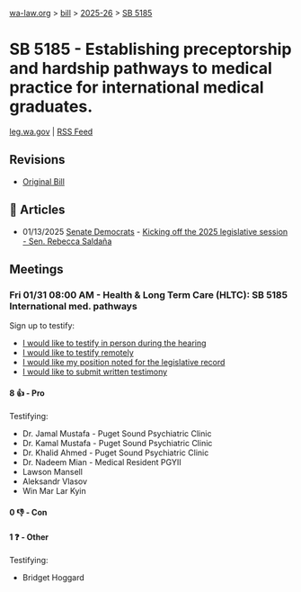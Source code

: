 [wa-law.org](/) > [bill](/bill/) > [2025-26](/bill/2025-26/) > [SB 5185](/bill/2025-26/sb/5185/)

# SB 5185 - Establishing preceptorship and hardship pathways to medical practice for international medical graduates.
[leg.wa.gov](https://app.leg.wa.gov/billsummary?BillNumber=5185&Year=2025&Initiative=false) | [RSS Feed](./rss.xml)

## Revisions
* [Original Bill](1/)

## 📰 Articles
* 01/13/2025 [Senate Democrats](/org/senate_democrats/) - [Kicking off the 2025 legislative session - Sen. Rebecca Saldaña](https://senatedemocrats.wa.gov/saldana/2025/01/13/kicking-off-the-2025-legislative-session/#:~:text=SB%205185)

## Meetings
### Fri 01/31 08:00 AM - Health & Long Term Care (HLTC): SB 5185 International med. pathways
Sign up to testify:
* [I would like to testify in person during the hearing](https://app.leg.wa.gov/csi/Testifier/Add?chamber=House&mId=32591&aId=162163&caId=24992&tId=1)
* [I would like to testify remotely](https://app.leg.wa.gov/csi/Testifier/Add?chamber=House&mId=32591&aId=162163&caId=24992&tId=2)
* [I would like my position noted for the legislative record](https://app.leg.wa.gov/csi/Testifier/Add?chamber=House&mId=32591&aId=162163&caId=24992&tId=3)
* [I would like to submit written testimony](https://app.leg.wa.gov/csi/Testifier/Add?chamber=House&mId=32591&aId=162163&caId=24992&tId=4)

#### 8 👍 - Pro
Testifying:
* Dr. Jamal Mustafa - Puget Sound Psychiatric Clinic
* Dr. Kamal Mustafa - Puget Sound Psychiatric Clinic
* Dr. Khalid Ahmed - Puget Sound Psychiatric Clinic
* Dr. Nadeem Mian - Medical Resident PGYII
* Lawson Mansell
* Aleksandr Vlasov
* Win Mar Lar Kyin

#### 0 👎 - Con

#### 1 ❓ - Other
Testifying:
* Bridget Hoggard
